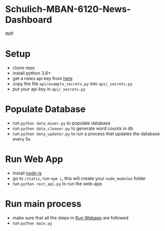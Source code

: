 # Schulich-MBAN-6120-News-Dashboard
WIP

# Setup

- clone repo
- install python 3.6+
- get a news api key from [here](https://newsapi.org/)
- copy the file `api/example_secrets.py` into `api/_secrets.py`
- put your api key in `api/_secrets.py`

# Populate Database
- run `python data_miner.py` to populate database
- run `python data_cleaner.py` to generate word counts in db
- run `python data_updater.py` to run a process that updates the database every 5s

# Run Web App
- install [node-js](https://nodejs.org/en/)
- go to `/static`, run `npm i`, this will create your `node_modules` folder
- run `python rest_api.py` to run the web-app

# Run main process
- make sure that all the steps in [Run Webapp](#run-webapp) are followed
- run `python main.py`